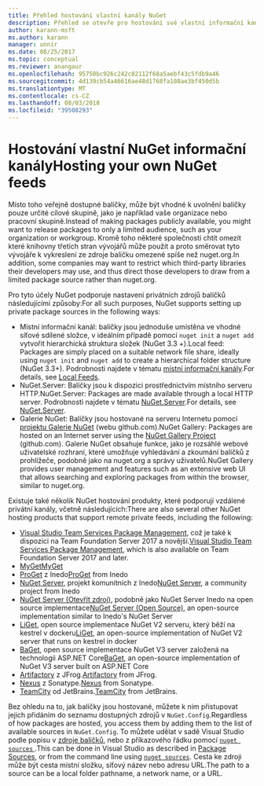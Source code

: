 ```yaml
---
title: Přehled hostování vlastní kanály NuGet
description: Přehled se otevře pro hostování své vlastní informační kanály balíčků NuGet nebo v galeriích místně nebo vzdáleně.
author: karann-msft
ms.author: karann
manager: unnir
ms.date: 08/25/2017
ms.topic: conceptual
ms.reviewer: anangaur
ms.openlocfilehash: 95750bc926c242c02112f68a5aebf43c5fdb9a46
ms.sourcegitcommit: 4d139cb54a46616ae48d1768fa108ae3bf450d5b
ms.translationtype: MT
ms.contentlocale: cs-CZ
ms.lasthandoff: 08/03/2018
ms.locfileid: "39508293"
---
```

# <a name="hosting-your-own-nuget-feeds"></a><span data-ttu-id="0e47b-103">Hostování vlastní NuGet informační kanály</span><span class="sxs-lookup"><span data-stu-id="0e47b-103">Hosting your own NuGet feeds</span></span>

<span data-ttu-id="0e47b-104">Místo toho veřejně dostupné balíčky, může být vhodné k uvolnění balíčky pouze určité cílové skupině, jako je například vaše organizace nebo pracovní skupině.</span><span class="sxs-lookup"><span data-stu-id="0e47b-104">Instead of making packages publicly available, you might want to release packages to only a limited audience, such as your organization or workgroup.</span></span> <span data-ttu-id="0e47b-105">Kromě toho některé společnosti chtít omezit které knihovny třetích stran vývojářů může použít a proto směrovat tyto vývojáře k vykreslení ze zdroje balíčku omezené spíše než nuget.org.</span><span class="sxs-lookup"><span data-stu-id="0e47b-105">In addition, some companies may want to restrict which third-party libraries their developers may use, and thus direct those developers to draw from a limited package source rather than nuget.org.</span></span>

<span data-ttu-id="0e47b-106">Pro tyto účely NuGet podporuje nastavení privátních zdrojů balíčků následujícími způsoby:</span><span class="sxs-lookup"><span data-stu-id="0e47b-106">For all such purposes, NuGet supports setting up private package sources in the following ways:</span></span>

- <span data-ttu-id="0e47b-107">Místní informační kanál: balíčky jsou jednoduše umístěna ve vhodné síťové sdílené složce, v ideálním případě pomocí `nuget init` a `nuget add` vytvořit hierarchická struktura složek (NuGet 3.3 +).</span><span class="sxs-lookup"><span data-stu-id="0e47b-107">Local feed: Packages are simply placed on a suitable network file share, ideally using `nuget init` and `nuget add` to create a hierarchical folder structure (NuGet 3.3+).</span></span> <span data-ttu-id="0e47b-108">Podrobnosti najdete v tématu [místní informační kanály](../hosting-packages/local-feeds.md).</span><span class="sxs-lookup"><span data-stu-id="0e47b-108">For details, see [Local Feeds](../hosting-packages/local-feeds.md).</span></span>
- <span data-ttu-id="0e47b-109">NuGet.Server: Balíčky jsou k dispozici prostřednictvím místního serveru HTTP.</span><span class="sxs-lookup"><span data-stu-id="0e47b-109">NuGet.Server: Packages are made available through a local HTTP server.</span></span> <span data-ttu-id="0e47b-110">Podrobnosti najdete v tématu [NuGet.Server](../hosting-packages/nuget-server.md).</span><span class="sxs-lookup"><span data-stu-id="0e47b-110">For details, see [NuGet.Server](../hosting-packages/nuget-server.md).</span></span>
- <span data-ttu-id="0e47b-111">Galerie NuGet: Balíčky jsou hostované na serveru Internetu pomocí [projektu Galerie NuGet](https://github.com/NuGet/NuGetGallery#build-and-run-the-gallery-in-arbitrary-number-easy-steps) (webu github.com).</span><span class="sxs-lookup"><span data-stu-id="0e47b-111">NuGet Gallery: Packages are hosted on an Internet server using the [NuGet Gallery Project](https://github.com/NuGet/NuGetGallery#build-and-run-the-gallery-in-arbitrary-number-easy-steps) (github.com).</span></span> <span data-ttu-id="0e47b-112">Galerie NuGet obsahuje funkce, jako je rozsáhlé webové uživatelské rozhraní, které umožňuje vyhledávání a zkoumání balíčků z prohlížeče, podobně jako na nuget.org a správy uživatelů.</span><span class="sxs-lookup"><span data-stu-id="0e47b-112">NuGet Gallery provides user management and features such as an extensive web UI that allows searching and exploring packages from within the browser, similar to nuget.org.</span></span>

<span data-ttu-id="0e47b-113">Existuje také několik NuGet hostování produkty, které podporují vzdálené privátní kanály, včetně následujících:</span><span class="sxs-lookup"><span data-stu-id="0e47b-113">There are also several other NuGet hosting products that support remote private feeds, including the following:</span></span>

- <span data-ttu-id="0e47b-114">[Visual Studio Team Services Package Management](https://www.visualstudio.com/docs/package/nuget/publish), což je také k dispozici na Team Foundation Server 2017 a novější.</span><span class="sxs-lookup"><span data-stu-id="0e47b-114">[Visual Studio Team Services Package Management](https://www.visualstudio.com/docs/package/nuget/publish), which is also available on Team Foundation Server 2017 and later.</span></span>
- [<span data-ttu-id="0e47b-115">MyGet</span><span class="sxs-lookup"><span data-stu-id="0e47b-115">MyGet</span></span>](http://myget.org)
- <span data-ttu-id="0e47b-116">[ProGet](http://inedo.com/proget) z Inedo</span><span class="sxs-lookup"><span data-stu-id="0e47b-116">[ProGet](http://inedo.com/proget) from Inedo</span></span>
- <span data-ttu-id="0e47b-117">[NuGet Server](http://nugetserver.net/), projekt komunitních z Inedo</span><span class="sxs-lookup"><span data-stu-id="0e47b-117">[NuGet Server](http://nugetserver.net/), a community project from Inedo</span></span>
- <span data-ttu-id="0e47b-118">[NuGet Server (Otevřít zdroj)](http://nuget-server.net), podobně jako NuGet Server Inedo na open source implementace</span><span class="sxs-lookup"><span data-stu-id="0e47b-118">[NuGet Server (Open Source)](http://nuget-server.net), an open-source implementation similar to Inedo's NuGet Server</span></span>
- <span data-ttu-id="0e47b-119">[LiGet](https://github.com/ai-traders/liget), open source implementace NuGet V2 serveru, který běží na kestrel v dockeru</span><span class="sxs-lookup"><span data-stu-id="0e47b-119">[LiGet](https://github.com/ai-traders/liget), an open-source implementation of NuGet V2 server that runs on kestrel in docker</span></span>
- <span data-ttu-id="0e47b-120">[BaGet](https://github.com/loic-sharma/BaGet), open source implementace NuGet V3 server založená na technologii ASP.NET Core</span><span class="sxs-lookup"><span data-stu-id="0e47b-120">[BaGet](https://github.com/loic-sharma/BaGet), an open-source implementation of NuGet V3 server built on ASP.NET Core</span></span>
- <span data-ttu-id="0e47b-121">[Artifactory](https://www.jfrog.com/artifactory/) z JFrog.</span><span class="sxs-lookup"><span data-stu-id="0e47b-121">[Artifactory](https://www.jfrog.com/artifactory/) from JFrog.</span></span>
- <span data-ttu-id="0e47b-122">[Nexus](http://www.sonatype.org/nexus/) z Sonatype.</span><span class="sxs-lookup"><span data-stu-id="0e47b-122">[Nexus](http://www.sonatype.org/nexus/) from Sonatype.</span></span>
- <span data-ttu-id="0e47b-123">[TeamCity](https://www.jetbrains.com/teamcity/) od JetBrains.</span><span class="sxs-lookup"><span data-stu-id="0e47b-123">[TeamCity](https://www.jetbrains.com/teamcity/) from JetBrains.</span></span>

<span data-ttu-id="0e47b-124">Bez ohledu na to, jak balíčky jsou hostované, můžete k nim přistupovat jejich přidáním do seznamu dostupných zdrojů v `NuGet.Config`.</span><span class="sxs-lookup"><span data-stu-id="0e47b-124">Regardless of how packages are hosted, you access them by adding them to the list of available sources in `NuGet.Config`.</span></span> <span data-ttu-id="0e47b-125">To můžete udělat v sadě Visual Studio podle popisu v [zdroje balíčků](../tools/package-manager-ui.md#package-sources), nebo z příkazového řádku pomocí [ `nuget sources` ](../tools/cli-ref-sources.md).</span><span class="sxs-lookup"><span data-stu-id="0e47b-125">This can be done in Visual Studio as described in [Package Sources](../tools/package-manager-ui.md#package-sources), or from the command line using [`nuget sources`](../tools/cli-ref-sources.md).</span></span> <span data-ttu-id="0e47b-126">Cesta ke zdroji může být cesta místní složku, síťový název nebo adresu URL.</span><span class="sxs-lookup"><span data-stu-id="0e47b-126">The path to a source can be a local folder pathname, a network name, or a URL.</span></span>
